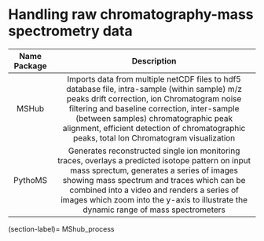 # Handling raw chromatography-mass spectrometry data


|Name Package | Description| 
|:-----------:|:----------:|
| MSHub       |Imports data from multiple netCDF files to hdf5 database file, intra-sample (within sample) m/z peaks drift correction, ion Chromatogram noise filtering and baseline correction, inter-sample (between samples) chromatographic peak alignment, efficient detection of chromatographic peaks, total Ion Chromatogram visualization | 
| PythoMS     | Generates reconstructed single ion monitoring traces, overlays a predicted isotope pattern on input mass sprectum, generates a series of images showing mass spectrum and traces which can be combined into a video and renders a series of images which zoom into the y-axis to illustrate the dynamic range of mass spectrometers |


(section-label)= MShub_process

